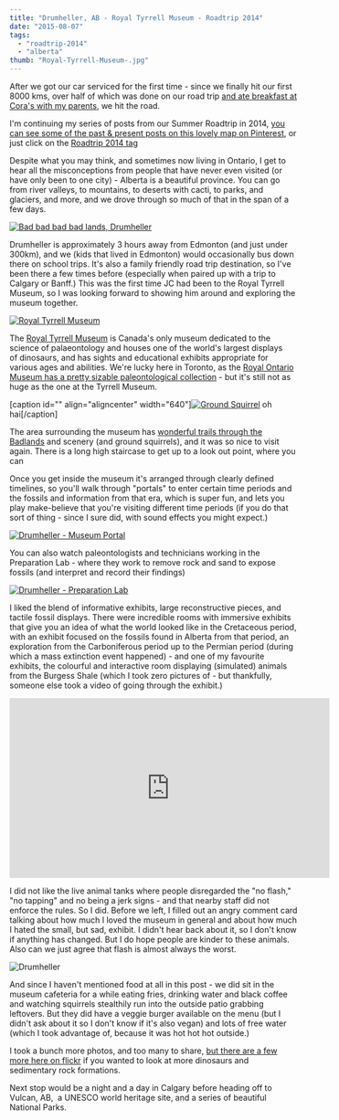```yaml
---
title: "Drumheller, AB - Royal Tyrrell Museum - Roadtrip 2014"
date: "2015-08-07"
tags:
  - "roadtrip-2014"
  - "alberta"
thumb: "Royal-Tyrrell-Museum-.jpg"
---
```


After we got our car serviced for the first time - since we finally hit our first 8000 kms, over half of which was done on our road trip [and ate breakfast at Cora's with my parents](http://meshell.ca/blog/edmonton-loma-house-road-trip-2014/), we hit the road.

I'm continuing my series of posts from our Summer Roadtrip in 2014, [you can see some of the past & present posts on this lovely map on Pinterest](https://www.pinterest.com/meshellg/roadtrip-2014/), or just click on the [Roadtrip 2014 tag](http://meshell.ca/blog/category/roadtrip-2014/)

Despite what you may think, and sometimes now living in Ontario, I get to hear all the misconceptions from people that have never even visited (or have only been to one city) - Alberta is a beautiful province. You can go from river valleys, to mountains, to deserts with cacti, to parks, and glaciers, and more, and we drove through so much of that in the span of a few days.

[![Bad bad bad bad lands, Drumheller](images/14626649539_966fe34bd1_c.jpg)](https://www.flickr.com/photos/prairiev/14626649539/in/album-72157646119489631/ "Bad bad bad bad lands, Drumheller")

Drumheller is approximately 3 hours away from Edmonton (and just under 300km), and we (kids that lived in Edmonton) would occasionally bus down there on school trips. It's also a family friendly road trip destination, so I've been there a few times before (especially when paired up with a trip to Calgary or Banff.) This was the first time JC had been to the Royal Tyrrell Museum, so I was looking forward to showing him around and exploring the museum together.

[![Royal Tyrrell Museum](images/Royal-Tyrrell-Museum-.jpg)](http://meshell.ca/blog/wp-content/uploads/2015/08/Royal-Tyrrell-Museum-.jpg)

<script src="//embedr.flickr.com/assets/client-code.js" async charset="utf-8"></script>

The [Royal Tyrrell Museum](http://www.tyrrellmuseum.com/) is Canada's only museum dedicated to the science of palaeontology and houses one of the world's largest displays of dinosaurs, and has sights and educational exhibits appropriate for various ages and abilities. We're lucky here in Toronto, as the [Royal Ontario Museum has a pretty sizable paleontological collection](http://www.rom.on.ca/en/collections-research/centres-discovery/fossils-evolution) - but it's still not as huge as the one at the Tyrrell Museum.

\[caption id="" align="aligncenter" width="640"\][![Ground Squirrel](images/14813344145_0b2ed5b4cd_z.jpg)](https://www.flickr.com/photos/prairiev/14813344145/in/album-72157646119489631/ "Ground Squirrel") oh hai\[/caption\]

The area surrounding the museum has [wonderful trails through the Badlands](http://www.tyrrellmuseum.com/programs/public/badlands_trail.htm) and scenery (and ground squirrels), and it was so nice to visit again. There is a long high staircase to get up to a look out point, where you can

Once you get inside the museum it's arranged through clearly defined timelines, so you'll walk through "portals" to enter certain time periods and the fossils and information from that era, which is super fun, and lets you play make-believe that you're visiting different time periods (if you do that sort of thing - since I sure did, with sound effects you might expect.)

[![Drumheller - Museum Portal](images/14810103501_ebcf41e92e_c.jpg)](https://www.flickr.com/photos/prairiev/14810103501/in/dateposted-public/ "Drumheller - Museum Portal")

You can also watch paleontologists and technicians working in the Preparation Lab - where they work to remove rock and sand to expose fossils (and interpret and record their findings)

[![Drumheller - Preparation Lab](images/14832998413_29f50c4270_z.jpg)](https://www.flickr.com/photos/prairiev/14832998413/in/album-72157646119489631/ "Drumheller - Preparation Lab")

I liked the blend of informative exhibits, large reconstructive pieces, and tactile fossil displays. There were incredible rooms with immersive exhibits that give you an idea of what the world looked like in the Cretaceous period, with an exhibit focused on the fossils found in Alberta from that period, an exploration from the Carboniferous period up to the Permian period (during which a mass extinction event happened) - and one of my favourite exhibits, the colourful and interactive room displaying (simulated) animals from the Burgess Shale (which I took zero pictures of - but thankfully, someone else took a video of going through the exhibit.)

<iframe class="aligncenter" src="https://www.youtube.com/embed/kAqB3-tc9y4" width="560" height="315" frameborder="0" align="center" allowfullscreen="allowfullscreen"></iframe>

I did not like the live animal tanks where people disregarded the "no flash," "no tapping" and no being a jerk signs - and that nearby staff did not enforce the rules. So I did. Before we left, I filled out an angry comment card talking about how much I loved the museum in general and about how much I hated the small, but sad, exhibit. I didn't hear back about it, so I don't know if anything has changed. But I do hope people are kinder to these animals. Also can we just agree that flash is almost always the worst.

![Drumheller](images/14810196401_7907479d4c_z.jpg)

And since I haven't mentioned food at all in this post - we did sit in the museum cafeteria for a while eating fries, drinking water and black coffee and watching squirrels stealthily run into the outside patio grabbing leftovers. But they did have a veggie burger available on the menu (but I didn't ask about it so I don't know if it's also vegan) and lots of free water (which I took advantage of, because it was hot hot hot outside.)

I took a bunch more photos, and too many to share, [but there are a few more here on flickr](https://www.flickr.com/photos/prairiev/sets/72157646119489631) if you wanted to look at more dinosaurs and sedimentary rock formations.

Next stop would be a night and a day in Calgary before heading off to Vulcan, AB,  a UNESCO world heritage site, and a series of beautiful National Parks.
